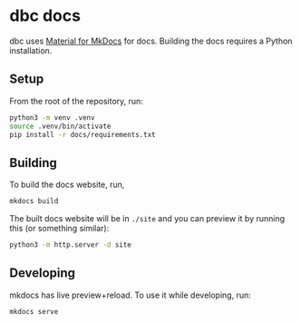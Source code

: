 <!-- Copyright (c) 2025 Columnar Technologies.  All rights reserved. -->

# dbc docs

dbc uses [Material for MkDocs](https://squidfunk.github.io/mkdocs-material/) for docs.
Building the docs requires a Python installation.

## Setup

From the root of the repository, run:

```sh
python3 -m venv .venv
source .venv/bin/activate
pip install -r docs/requirements.txt
```

## Building

To build the docs website, run,

```sh
mkdocs build
```

The built docs website will be in `./site` and you can preview it by running this (or something similar):

```sh
python3 -m http.server -d site
```

## Developing

mkdocs has live preview+reload. To use it while developing, run:

```sh
mkdocs serve
```
